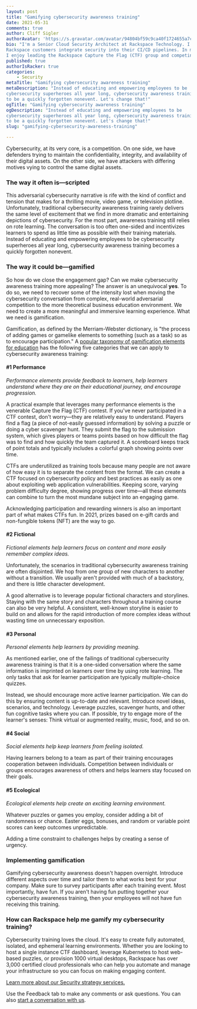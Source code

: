 ```yaml
---
layout: post
title: "Gamifying cybersecurity awareness training"
date: 2021-05-31
comments: true
author: Cliff Sigler
authorAvatar: 'https://s.gravatar.com/avatar/94804bf59c9ca40f1724655a7cbf8924'
bio: "I'm a Senior Cloud Security Architect at Rackspace Technology. I love helping
Rackspace customers integrate security into their CI/CD pipelines. In my spare time,
I enjoy leading the Rackspace Capture the Flag (CTF) group and competing in CTF competitions."
published: true
authorIsRacker: true
categories:
    - Security
metaTitle: "Gamifying cybersecurity awareness training"
metaDescription: "Instead of educating and empowering employees to be
cybersecurity superheroes all year long, cybersecurity awareness training tends
to be a quickly forgotten nonevent. Let's change that!"
ogTitle: "Gamifying cybersecurity awareness training"
ogDescription: "Instead of educating and empowering employees to be
cybersecurity superheroes all year long, cybersecurity awareness training tends
to be a quickly forgotten nonevent. Let's change that!"
slug: "gamifying-cybersecurity-awareness-training"

---
```


Cybersecurity, at its very core, is a competition. On one side, we have
defenders trying to maintain the confidentiality, integrity, and availability of
their digital assets. On the other side, we have attackers with differing motives
vying to control the same digital assets.

<!--more-->

### The way it often is&mdash;scripted

This adversarial cybersecurity narrative is rife with the kind of conflict and
tension that makes for a thrilling movie, video game, or television plotline.
Unfortunately, traditional cybersecurity awareness training rarely delivers the
same level of excitement that we find in more dramatic and entertaining depictions
of cybersecurity. For the most part, awareness training still relies on rote
learning. The conversation is too often one-sided and incentivizes learners to
spend as little time as possible with their training materials. Instead of
educating and empowering employees to be cybersecurity superheroes all year long,
cybersecurity awareness training becomes a quickly forgotten nonevent.

### The way it could be&mdash;gamified

So how do we close the engagement gap? Can we make cybersecurity awareness
training more appealing? The answer is an unequivocal **yes**. To do so, we need
to recover some of the intensity lost when moving the cybersecurity conversation
from complex, real-world adversarial competition to the more theoretical business
education environment. We need to create a more meaningful and immersive learning
experience. What we need is gamification.

Gamification, as defined by the Merriam-Webster dictionary, is "the process of
adding games or gamelike elements to something (such as a task) so as to
encourage participation." A
[popular taxonomy of gamification elements for education](https://slejournal.springeropen.com/articles/10.1186/s40561-019-0106-1)
has the following five categories that we can apply to cybersecurity awareness
training:

#### #1 Performance

*Performance elements provide feedback to learners, help learners understand
where they are on their educational journey, and encourage progression.*

A practical example that leverages many performance elements is the venerable
Capture the Flag (CTF) contest. If you've never participated in a CTF contest,
don't worry&mdash;they are relatively easy to understand. Players find a flag
(a piece of not-easily guessed information) by solving a puzzle or doing a cyber
scavenger hunt. They submit the flag to the submission system, which gives
players or teams points based on how difficult the flag was to find and how
quickly the team captured it. A scoreboard keeps track of point totals and
typically includes a colorful graph showing points over time.  

CTFs are underutilized as training tools because many people are not aware of
how easy it is to separate the content from the format. We can create a CTF
focused on cybersecurity policy and best practices as easily as one about
exploiting web application vulnerabilities. Keeping score, varying problem
difficulty degree, showing progress over time&mdash;all these elements can
combine to turn the most mundane subject into an engaging game.

Acknowledging participation and rewarding winners is also an important part of
what makes CTFs fun. In 2021, prizes based on e-gift cards and non-fungible
tokens (NFT) are the way to go.

#### #2 Fictional

*Fictional elements help learners focus on content and more easily remember
complex ideas.*

Unfortunately, the scenarios in traditional cybersecurity awareness training are
often disjointed. We hop from one group of new characters to another without a
transition. We usually aren't provided with much of a backstory, and there is
little character development.

A good alternative is to leverage popular fictional characters and storylines.
Staying with the same story and characters throughout a training course can also
be very helpful. A consistent, well-known storyline is easier to build on and
allows for the rapid introduction of more complex ideas without wasting time on
unnecessary exposition.

#### #3 Personal

*Personal elements help learners by providing meaning.*

As mentioned earlier, one of the failings of traditional cybersecurity awareness
training is that it is a one-sided conversation where the same information is
imprinted on learners over time by using rote learning. The only tasks that ask
for learner participation are typically multiple-choice quizzes.

Instead, we should encourage more active learner participation. We can do this
by ensuring content is up-to-date and relevant. Introduce novel ideas, scenarios,
and technology. Leverage puzzles, scavenger hunts, and other fun cognitive tasks
where you can. If possible, try to engage more of the learner's senses: Think
virtual or augmented reality, music, food, and so on.

#### #4 Social

*Social elements help keep learners from feeling isolated.*

Having learners belong to a team as part of their training encourages cooperation
between individuals. Competition between individuals or groups encourages
awareness of others and helps learners stay focused on their goals.

#### #5 Ecological

*Ecological elements help create an exciting learning environment.*

Whatever puzzles or games you employ, consider adding a bit of randomness or
chance. Easter eggs, bonuses, and random or variable point scores can keep
outcomes unpredictable.

Adding a time constraint to challenges helps by creating a sense of urgency.

### Implementing gamification

Gamifying cybersecurity awareness doesn't happen overnight. Introduce different
aspects over time and tailor them to what works best for your company. Make sure
to survey participants after each training event. Most importantly, have fun. If
you aren't having fun putting together your cybersecurity awareness training,
then your employees will not have fun receiving this training.

### How can Rackspace help me gamify my cybersecurity training?

Cybersecurity training loves the cloud. It's easy to create fully automated,
isolated, and ephemeral learning environments. Whether you are looking to host a
single instance CTF dashboard, leverage Kubernetes to host web-based puzzles, or
provision 1000 virtual desktops, Rackspace has over 3,000 certified cloud
professionals who can help you automate and manage your infrastructure so you
can focus on making engaging content.

<a class="cta purple" id="cta" href="https://www.rackspace.com/security/security-strategy">Learn more about our Security strategy services.</a>

Use the Feedback tab to make any comments or ask questions. You can also [start a conversation with us](https://www.rackspace.com/contact).
